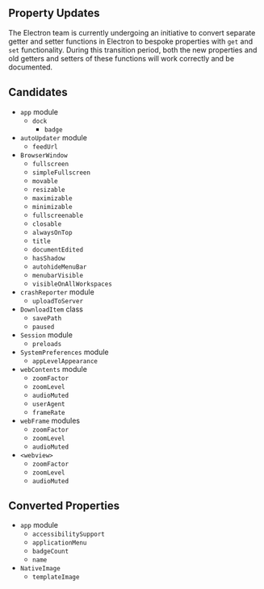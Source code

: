 ## Property Updates

The Electron team is currently undergoing an initiative to convert separate getter and setter functions in Electron to bespoke properties with `get` and `set` functionality. During this transition period, both the new properties and old getters and setters of these functions will work correctly and be documented.

## Candidates

* `app` module
  * `dock`
    * `badge`
* `autoUpdater` module
  * `feedUrl`
* `BrowserWindow`
  * `fullscreen`
  * `simpleFullscreen`
  * `movable`
  * `resizable`
  * `maximizable`
  * `minimizable`
  * `fullscreenable`
  * `closable`
  * `alwaysOnTop`
  * `title`
  * `documentEdited`
  * `hasShadow`
  * `autohideMenuBar`
  * `menubarVisible`
  * `visibleOnAllWorkspaces`
* `crashReporter` module
  * `uploadToServer`
* `DownloadItem` class
  * `savePath`
  * `paused`
* `Session` module
  * `preloads`
* `SystemPreferences` module
  * `appLevelAppearance`
* `webContents` module
  * `zoomFactor`
  * `zoomLevel`
  * `audioMuted`
  * `userAgent`
  * `frameRate`
* `webFrame` modules
  * `zoomFactor`
  * `zoomLevel`
  * `audioMuted`
* `<webview>`
  * `zoomFactor`
  * `zoomLevel`
  * `audioMuted`

## Converted Properties

* `app` module
  * `accessibilitySupport`
  * `applicationMenu`
  * `badgeCount`
  * `name`
* `NativeImage`
  * `templateImage`
